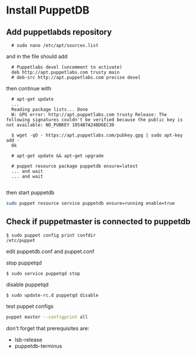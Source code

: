 # Install PuppetDB

## Add puppetlabds repository

```
  # sudo nano /etc/apt/sources.list
```

and in  the file should add

```
  # Puppetlabs devel (uncomment to activate)
  deb http://apt.puppetlabs.com trusty main
  # deb-src http://apt.puppetlabs.com precise devel
```

then continue with

```
  # apt-get update
  ...
  Reading package lists... Done
  W: GPG error: http://apt.puppetlabs.com trusty Release: The following signatures couldn't be verified because the public key is not available: NO_PUBKEY 1054B7A24BD6EC30

  $ wget -qO - https://apt.puppetlabs.com/pubkey.gpg | sudo apt-key add -
  Ok
  
  # apt-get update && apt-get upgrade

  # puppet resource package puppetdb ensure=latest
  ... and wait
  ... and wait
  
```


then start puppetdb

```bash
sudo puppet resource service puppetdb ensure=running enable=true
```

## Check if puppetmaster is connected to puppetdb

```
$ sudo puppet config print confdir
/etc/puppet

```

edit puppetdb.conf and puppet.conf


stop puppetqd

```
$ sudo service puppetqd stop
```

disable puppetqd

```
$ sudo update-rc.d puppetqd disable
```

test puppet configs

```bash
puppet master --configprint all
```

don't forget that prerequisites are:
* lsb-release
* puppetdb-terminus






